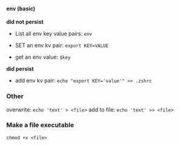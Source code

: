 #### env (basic)

**did not persist**

- List all env key value pairs: `env`

- SET an env kv pair: `export KEY=VALUE`

- get an env value: `$key`

**did persist** 

- add env kv pair: `echo "export KEY='value'" >> .zshrc`


### Other 
overwrite: `echo 'text' > <file>`
add to file: `echo 'text' >> <file>`



### Make a file executable
`chmod +x <file>`
